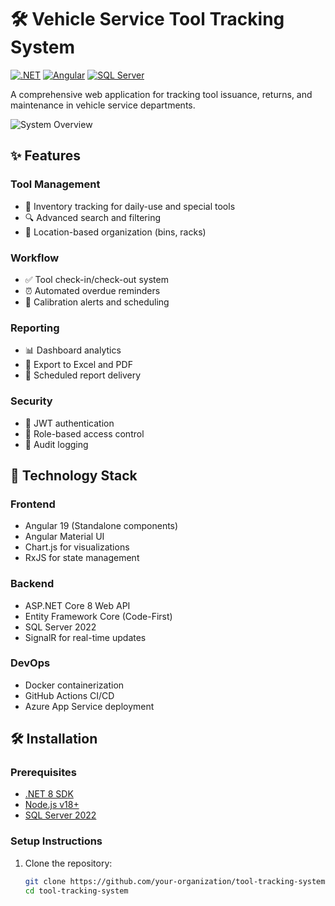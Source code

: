# 🛠️ Vehicle Service Tool Tracking System

[![.NET](https://img.shields.io/badge/.NET-8.0-blue)](https://dotnet.microsoft.com/)
[![Angular](https://img.shields.io/badge/Angular-19-red)](https://angular.io/)
[![SQL Server](https://img.shields.io/badge/SQL%20Server-2019-cc2927)](https://www.microsoft.com/sql-server)

A comprehensive web application for tracking tool issuance, returns, and maintenance in vehicle service departments.

![System Overview](https://via.placeholder.com/1200x600?text=Tool+Tracking+System+Interface)

## ✨ Features

### Tool Management
- 📝 Inventory tracking for daily-use and special tools
- 🔍 Advanced search and filtering
- 📍 Location-based organization (bins, racks)

### Workflow
- ✅ Tool check-in/check-out system
- ⏰ Automated overdue reminders
- 🔔 Calibration alerts and scheduling

### Reporting
- 📊 Dashboard analytics
- 📄 Export to Excel and PDF
- 📧 Scheduled report delivery

### Security
- 🔐 JWT authentication
- 👥 Role-based access control
- 📝 Audit logging

## 🚀 Technology Stack

### Frontend
- Angular 19 (Standalone components)
- Angular Material UI
- Chart.js for visualizations
- RxJS for state management

### Backend
- ASP.NET Core 8 Web API
- Entity Framework Core (Code-First)
- SQL Server 2022
- SignalR for real-time updates

### DevOps
- Docker containerization
- GitHub Actions CI/CD
- Azure App Service deployment

## 🛠️ Installation

### Prerequisites
- [.NET 8 SDK](https://dotnet.microsoft.com/download)
- [Node.js v18+](https://nodejs.org/)
- [SQL Server 2022](https://www.microsoft.com/sql-server)

### Setup Instructions

1. Clone the repository:
   ```bash
   git clone https://github.com/your-organization/tool-tracking-system.git
   cd tool-tracking-system
